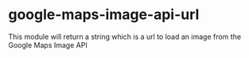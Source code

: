 google-maps-image-api-url
=========================

This module will return a string which is a url to load an image from the Google Maps Image API
